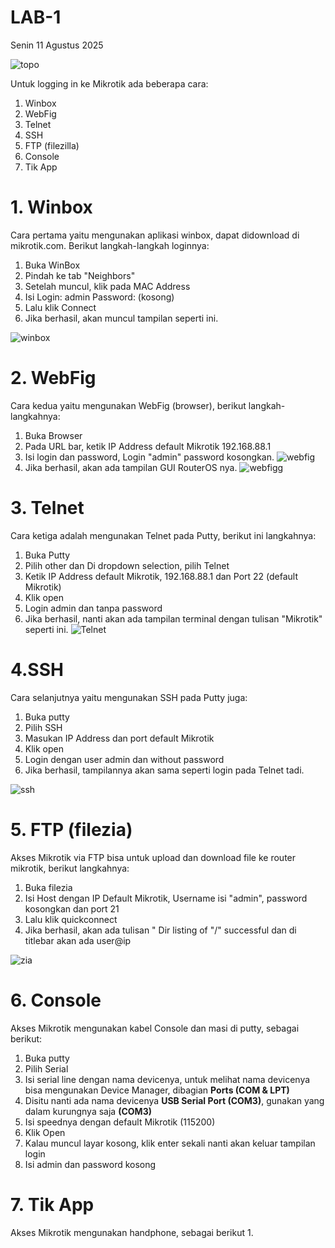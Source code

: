 # LAB-1
Senin 11 Agustus 2025

![topo](topo.jpeg)

Untuk logging in ke Mikrotik ada beberapa cara:
1. Winbox
2. WebFig
3. Telnet
4. SSH
5. FTP (filezilla)
6. Console
7. Tik App

# 1. Winbox
   Cara pertama yaitu mengunakan aplikasi winbox, dapat didownload di mikrotik.com. Berikut langkah-langkah loginnya:
   1. Buka WinBox
   2. Pindah ke tab "Neighbors"
   3. Setelah muncul, klik pada MAC Address
   4. Isi Login: admin Password: (kosong)
   5. Lalu klik Connect
   6. Jika berhasil, akan muncul tampilan seperti ini.

![winbox](winbox.PNG)

# 2. WebFig
  Cara kedua yaitu mengunakan WebFig (browser), berikut langkah-langkahnya: 
   1. Buka Browser
   2. Pada URL bar, ketik IP Address default Mikrotik 192.168.88.1
   3. Isi login dan password, Login "admin" password kosongkan.
   ![webfig](webfigsatu.png)
   5. Jika berhasil, akan ada tampilan GUI RouterOS nya.
   ![webfigg](webfigdua.png)

# 3. Telnet
   Cara ketiga adalah mengunakan Telnet pada Putty, berikut ini langkahnya:
   1. Buka Putty
   2. Pilih other dan Di dropdown selection, pilih Telnet
   3. Ketik IP Address default Mikrotik, 192.168.88.1 dan Port 22 (default Mikrotik)
   4. Klik open
   5. Login admin dan tanpa password
   6. Jika berhasil, nanti akan ada tampilan terminal dengan tulisan "Mikrotik" seperti ini.
![Telnet](telnet.PNG)

# 4.SSH
   Cara selanjutnya yaitu mengunakan SSH pada Putty juga:
   1. Buka putty
   2. Pilih SSH
   3. Masukan IP Address dan port default Mikrotik
   4. Klik open
   5. Login dengan user admin dan without password
   6. Jika berhasil, tampilannya akan sama seperti login pada Telnet tadi.

![ssh](telnet.PNG)

# 5. FTP (filezia)
   Akses Mikrotik via FTP bisa untuk upload dan download file ke router mikrotik, berikut langkahnya:
   1. Buka filezia
   2. Isi Host dengan IP Default Mikrotik, Username isi "admin", password kosongkan dan port 21
   3. Lalu klik quickconnect
   4. Jika berhasil, akan ada tulisan " Dir listing of "/" successful dan di titlebar akan ada user@ip

![zia](zia.PNG)

# 6. Console
   Akses Mikrotik mengunakan kabel Console dan masi di putty, sebagai berikut:
   1. Buka putty
   2. Pilih Serial
   3. Isi serial line dengan nama devicenya, untuk melihat nama devicenya bisa mengunakan Device Manager, dibagian **Ports (COM & LPT)**
   4. Disitu nanti ada nama devicenya **USB Serial Port (COM3)**, gunakan yang dalam kurungnya saja **(COM3)**
   5. Isi speednya dengan default Mikrotik (115200)
   6. Klik Open
   7. Kalau muncul layar kosong, klik enter sekali nanti akan keluar tampilan login
   8. Isi admin dan password kosong

# 7. Tik App
   Akses Mikrotik mengunakan handphone, sebagai berikut
   1.

